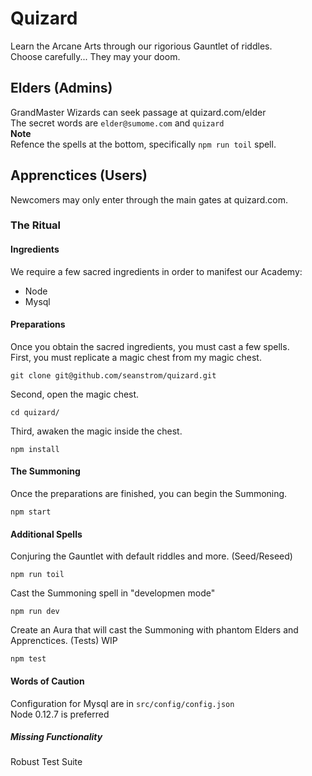 # Quizard

Learn the Arcane Arts through our rigorious Gauntlet of riddles.  
Choose carefully... They may your doom.

## Elders (Admins)
GrandMaster Wizards can seek passage at quizard.com/elder  
The secret words are `elder@sumome.com` and `quizard`  
**Note**  
Refence the spells at the bottom, specifically `npm run toil` spell.

## Apprenctices (Users)
Newcomers may only enter through the main gates at quizard.com.

### The Ritual
#### Ingredients
We require a few sacred ingredients in order to manifest our Academy:
* Node
* Mysql

#### Preparations
Once you obtain the sacred ingredients, you must cast a few spells.  
First, you must replicate a magic chest from my magic chest.
```shell
git clone git@github.com/seanstrom/quizard.git
```
Second, open the magic chest.
```shell
cd quizard/
```
Third, awaken the magic inside the chest.
```shell
npm install
```

#### The Summoning
Once the preparations are finished, you can begin the Summoning.
```shell
npm start
```

#### Additional Spells
Conjuring the Gauntlet with default riddles and more. (Seed/Reseed)
```shell
npm run toil
```
Cast the Summoning spell in "developmen mode"
```shell
npm run dev
```
Create an Aura that will cast the Summoning with phantom Elders and Apprenctices. (Tests) WIP
```shell
npm test
```

#### Words of Caution
Configuration for Mysql are in `src/config/config.json`  
Node 0.12.7 is preferred

##### Missing Functionality
Robust Test Suite

